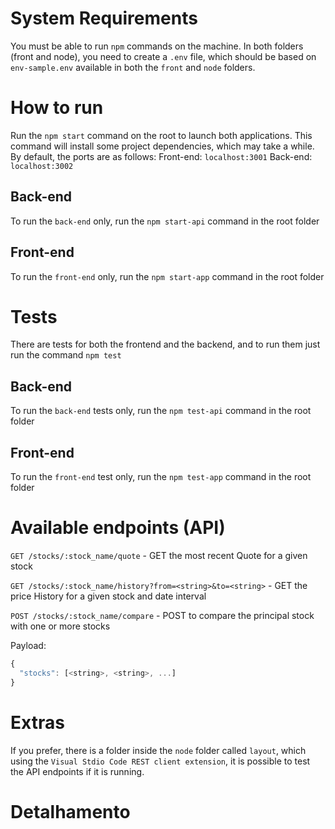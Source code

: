 # System Requirements

You must be able to run `npm` commands on the machine.
In both folders (front and node), you need to create a `.env` file, which should be based on `env-sample.env` available in both the `front` and `node` folders.

# How to run

Run the `npm start` command on the root to launch both applications. This command will install some project dependencies, which may take a while.
By default, the ports are as follows:
Front-end: `localhost:3001`
Back-end: `localhost:3002`

## Back-end

To run the `back-end` only, run the `npm start-api` command in the root folder

## Front-end

To run the `front-end` only, run the `npm start-app` command in the root folder

# Tests

There are tests for both the frontend and the backend, and to run them just run the command `npm test`

## Back-end

To run the `back-end` tests only, run the `npm test-api` command in the root folder

## Front-end

To run the `front-end` test only, run the `npm test-app` command in the root folder

# Available endpoints (API)

`GET /stocks/:stock_name/quote` - GET the most recent Quote for a given stock

`GET /stocks/:stock_name/history?from=<string>&to=<string>` - GET the price History for a given stock and date interval

`POST /stocks/:stock_name/compare` - POST to compare the principal stock with one or more stocks

Payload:

```js
{
  "stocks": [<string>, <string>, ...]
}
```

# Extras

If you prefer, there is a folder inside the `node` folder called `layout`, which using the `Visual Stdio Code REST client extension`, it is possible to test the API endpoints if it is running.

# Detalhamento
